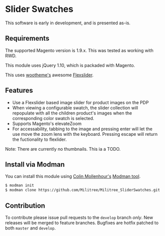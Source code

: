 Slider Swatches
================

This software is early in development, and is presented as-is.

Requirements
------------

The supported Magento version is 1.9.x. This was tested as working with RWD.

This module uses jQuery 1.10, which is packaded with Magento.

This uses [wootheme's](https://github.com/woothemes) awesome [Flexslider](https://github.com/woothemes/FlexSlider).


Features
----------------

- Use a Flexslider based image slider for product images on the PDP
- When viewing a configurable swatch, the slider collection will repopulate with all the children product's images when the corresponding color swatch is selected.
- Supports Magento's elevateZoom
- For accessability, tabbing to the image and pressing enter will let the use move the zoom lens with the keyboard. Pressing escape will return the fuctionality to flexlider.

Note: There are currently no thumbnails. This ia a TODO.

Install via Modman
----------------

You can install this module using [Colin Mollenhour's](https://github.com/colinmollenhour) [Modman tool](https://github.com/colinmollenhour/modman).

```bash
$ modman init
$ modman clone https://github.com/Militree/Militree_SliderSwatches.git
```

Contribution
------------

To contribute please issue pull requests to the `develop` branch _only_. New releases will be merged to feature branches. Bugfixes are hotfix patched to both `master` and `develop`.